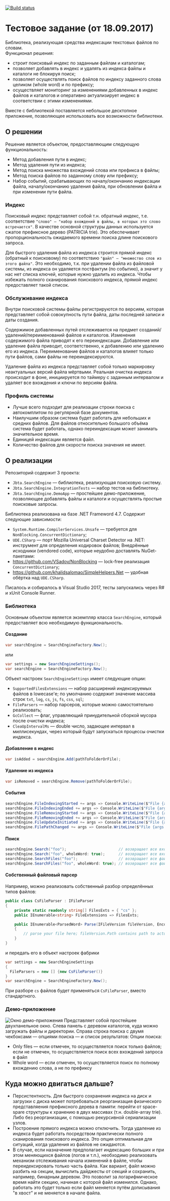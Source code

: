 [![Build status](https://ci.appveyor.com/api/projects/status/ny3vxn69eht1j00p?svg=true)](https://ci.appveyor.com/project/sunloving/jbta)

# Тестовое задание (от 18.09.2017)
Библиотека, реализующая средства индексации текстовых файлов по словам. <br/>
Функционал решения:
* строит поисковый индекс по заданным файлам и каталогам;
* позволяет добавлять в индекс и удалять из индекса файлы и каталоги не блокируя поиск;
* позволяет осуществлять поиск файлов по индексу заданного слова целиком (whole word) и по префиксу;
* осуществляет мониторинг за изменениями добавленных в индекс файлов и каталогов и оперативно актуализирует индекс в соответствии с этими изменениями.

Вместе с библиотекой поставляется небольшое десктопное приложение, позволяющее использовать все возможности библиотеки.

## О решении
Решение является объектом, предоставляющим следующую функциональность:
* Метод добавления пути в индекс;
* Метод удаления пути из индекса;
* Метод поиска множества вхождений слова или префикса в файлы;
* Метод поиска файлов по заданному слову или префиксу;
* Набор событий, срабатывающих по началу/окончанию индексации файла, началу/окончанию удаления файла, при обновлении файла и при изменении пути файла.

### Индекс
Поисковый индекс представляет собой т.н. обратный индекс, т.е. соответствие `"слово" — "набор вхождений в файлы, в которых это слово встречается"`. В качестве основной структуры данных используется сжатое префиксное дерево (PATRICIA trie). Это обеспечивает пропорциональность ожидаемого времени поиска длине поискового запроса.<br/>

Для быстрого удаления файла из индекса строится прямой индекс (обратный к поисковому) по соответствию `"файл" — "множество слов из этого файла"`. Это необходимо, т.к. при удалении файла из файловой системы, из индекса он удаляется постфактум (по событию), а значит у нас нет списка ключей, которые нужно удалить из индекса. Чтобы избежать полного сканирования поискового индекса, прямой индекс предоставляет такой список.<br/>

### Обслуживание индекса
Внутри поисковой системы файлы регистрируются по версиям, которая представляет собой совокупность пути файла, даты последней записи и даты создания.<br/>

Содержимое добавленных путей отслеживается на предмет созданий/удалений/переименований файлов и каталогов. Изменения содержимого файла приводят к его переиндексации. Добавление или удаление файла приводит, соответственно, к добавлению или удалению его из индекса. Переименование файлов и каталогов влияет только пути файлов, сами файлы не переиндексируются.<br/>

Удаление файла из индекса представляет собой только маркировку неактуальных версий файла мёртвыми. Реальная очистка индекса происходит в фоне, инициируется по таймеру с заданным интервалом и удаляет все вхождения и ключи по версиям файла.<br/>

### Профиль системы
* Лучше всего подходит для реализации строки поиска с автокомплитом по регулярной базе документов.
* Наилучшим образом система будет работать для небольших и средних файлов. Для файлов относительно большого объёма система будет работать, однако переиндексация может занимать значительное время.
* Единицей индексации является файл.
* Количество файлов для скорости поиска значения не имеет.

## О реализации
Репозиторий содержит 3 проекта:
* `Jbta.SearchEngine` — библиотека, реализующая поисковую систему.
* `Jbta.SearchEngine.IntegrationTests` — набор тестов на библиотеку.
* `Jbta.SearchEngine.DemoApp` — простейшее демо-приложение, позволяющее добавлять файлы и каталоги и осуществлять простые поисковые запросы.

Библиотека реализована на базе .NET Frameword 4.7. Содержит следующие зависимости:
* `System.Runtime.CompilerServices.Unsafe` — требуется для `NonBlocking.ConcurrentDictionary`;
* `UDE.CSharp` — порт Mozilla Universal Charset Detector на .NET: инструмент для определения кодировок файлов;
Внедрённые исходники (vendored code), которые неудобно доставлять NuGet-пакетами:
* https://github.com/VSadov/NonBlocking — lock-free реализация `ConcurrentDictionary`;
* https://github.com/khalidsalomao/SimpleHelpers.Net — удобная обёртка над `UDE.CSharp`.

Писалось и собиралось в Visual Studio 2017, тесты запускались через R# и xUnit Console Runner.

### Библиотека
Основным объектом является экземпляр класса `SearchEngine`, который предоставляет всю необходимую функциональность.

#### Создание
``` C#
var searchEngine = SearchEngineFactory.New();
```
или
``` C#
var settings = new SearchEngineSettings();
var searchEngine = SearchEngineFactory.New();
```
Объект настроек `SearchEngineSettings` имеет следующие опции:
* `SupportedFilesExtensions` — набор расширений индексируемых файлов в lowecase'е; по умолчанию содержит значение массива строк `txt`, `log`, `cs`, `js`, `fs`, `css`, `sql`;
* `FileParsers` — набор парсеров, которые можно самостоятельно реализовать;
* `GcCollect` — флаг, управляющий принудительной сборкой мусора после очистки индекса;
* `CleaUpIntervalMs` — double число, задающее интервал в миллисекундах, через который будут запускаться процессы очистки индекса.

#### Добавление в индекс
``` C#
var isAdded = searchEngine.Add(pathToFolderOrFile);
```

#### Удаление из индекса
``` C#
var isRemoved = searchEngine.Remove(pathToFolderOrFile);
```

#### События
``` C#
searchEngine.FileIndexingStarted += args => Console.WriteLine($"File {args.FilePath} indexing is started");
searchEngine.FileIndexingEnded += args => Console.WriteLine($"File {args.FilePath} indexing is ended");
searchEngine.FileRemovingStarted += args => Console.WriteLine($"File {args.FilePath} removing is started");
searchEngine.FileRemovingEnded += args => Console.WriteLine($"File {args.FilePath} removing is ended");
searchEngine.FileUpdateInitiated += args => Console.WriteLine($"File {args.FilePath} update is started");
searchEngine.FilePathChanged += args => Console.WriteLine($"File {args.FilePath} path is changed");
```

#### Поиск
``` C#
searchEngine.Search("foo");                       // возвращает все вхождения префикса "foo"
searchEngine.Search("foo", wholeWord: true);      // возвращает все вхождения слова "foo"
searchEngine.SearchFiles("foo");                  // возвращает все файлы, содержащие префикс "foo"
searchEngine.SearchFiles("foo", wholeWord: true); // возвращает все файлы, содержащие слово "foo"
```

#### Собственный файловый парсер
Например, можно реализовать собственный разбор определённых типов файлов:
``` C#
public class CsFileParser : IFileParser
{
    private static readonly string[] FilesExts = { "cs" };
    public IEnumerable<string> FileExtensions => FilesExts;

    public IEnumerable<ParsedWord> Parse(IFileVersion fileVersion, Encoding encoding = null)
    {
        // parse your file here; fileVersion.Path contains path to actual file
    }
}
```
и передать его в объект настроек фабрики 
``` C#
var settings = new SearchEngineSettings 
{
  FileParsers = new [] {new CsFileParser()}
}
var searchEngine = SearchEngineFactory.New();
```
При разборе `cs` файлов будет применяться `CsFileParser`, вместо стандартного.

### Демо-приложение
![Окно демо-приложения](https://raw.githubusercontent.com/sunloving/jbta/master/img/jbta-demo-view.png)
Представляет собой простейшее двухпанельное окно. Слева панель с деревом каталогов, куда можно загружать файлы и директории. Справа строка поиска с двумя чекбоксами — опциями поиска — и список результатов:
Опции поиска:
* Only files — если отмечен, то осуществляется поиск только файлов; если не отмечен, то осуществляется поиск всех вхождений запроса в файл
* Whole word — если отмечен, то осуществляется поиск по полному вхождению слова, а не по префиксу

## Куда можно двигаться дальше?
* Персистентность. Для быстрого сохранения индекса на диск и загрузки с диска может потребоваться реорганизация физического представляения префиксного дерева в памяти: перейти от space-spare структуры к хранению в двух массивах (т.н. double-array trie). Либо без реорганизации, с помощью рекурсивной сериализации узлов.
* Построение прямого индекса можно отключить. Тогда удаление из индекса будет работать посредством практически полного сканирования поискового индекса. Это опция оптимальная для ситуаций, когда удаления из файлов не ожидаются.
* В случае, если назначение предполагает индексацию больших и при этом меняющихся файлов (логов и т.п.), необходимо реализовать механизм отслеживания начала изменений в файле, чтобы переидексировать только часть файла. Как вариант, файл можно разбить на секции, вычислить дайджесты от секций и сохранить, например, бинарным деревом. Это позволит за логарифмическое время найти секцию, начиная с которой файл изменился. Однако, работать это будет только если файл меняется путём дописывания "в хвост" и не меняется в начале файла.

